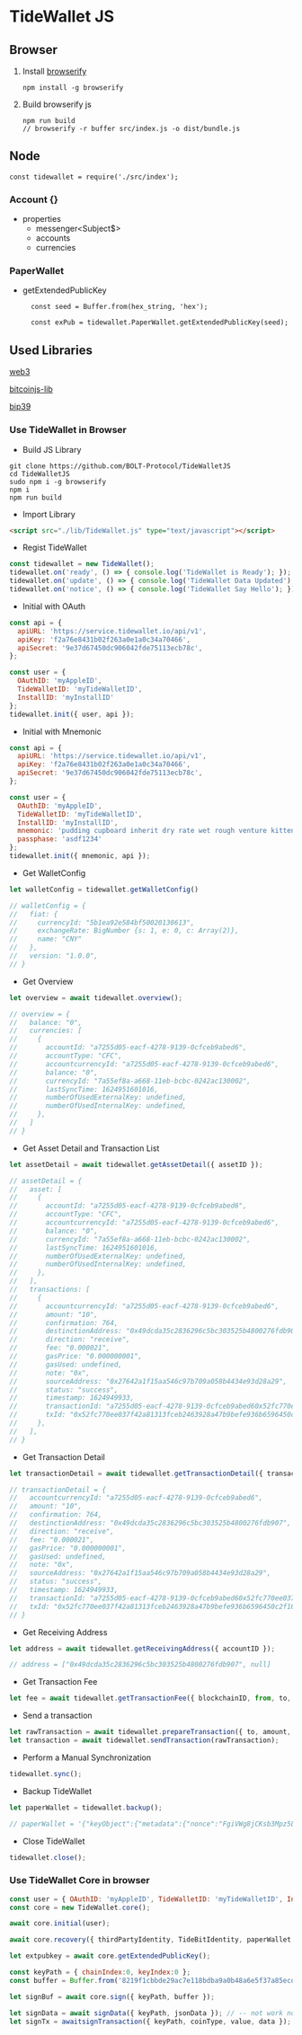 # TideWallet JS

## Browser

1.  Install [browserify](https://browserify.org/)

    ```
    npm install -g browserify
    ```

2.  Build browserify js
    ```
    npm run build
    // browserify -r buffer src/index.js -o dist/bundle.js
    ```

## Node
    
    const tidewallet = require('./src/index');
    

### Account {}
- properties
    - messenger<Subject$>
    - accounts
    - currencies


### PaperWallet

- getExtendedPublicKey

  ```
    const seed = Buffer.from(hex_string, 'hex');

    const exPub = tidewallet.PaperWallet.getExtendedPublicKey(seed);
  ```

## Used Libraries
[web3](https://web3js.readthedocs.io/en/v1.3.4/)

[bitcoinjs-lib](https://github.com/bitcoinjs/bitcoinjs-lib)

[bip39](https://github.com/bitcoinjs/bip39)


### Use TideWallet in Browser
- Build JS Library
```shell
git clone https://github.com/BOLT-Protocol/TideWalletJS
cd TideWalletJS
sudo npm i -g browserify
npm i
npm run build
```

- Import Library
```html
<script src="./lib/TideWallet.js" type="text/javascript"></script>
```

- Regist TideWallet
```javascript
const tidewallet = new TideWallet();
tidewallet.on('ready', () => { console.log('TideWallet is Ready'); });
tidewallet.on('update', () => { console.log('TideWallet Data Updated'); });
tidewallet.on('notice', () => { console.log('TideWallet Say Hello'); });
```

- Initial with OAuth
```javascript
const api = {
  apiURL: 'https://service.tidewallet.io/api/v1',
  apiKey: 'f2a76e8431b02f263a0e1a0c34a70466',
  apiSecret: '9e37d67450dc906042fde75113ecb78c',
};

const user = {
  OAuthID: 'myAppleID',
  TideWalletID: 'myTideWalletID',
  InstallID: 'myInstallID'
};
tidewallet.init({ user, api });
```

- Initial with Mnemonic
```javascript
const api = {
  apiURL: 'https://service.tidewallet.io/api/v1',
  apiKey: 'f2a76e8431b02f263a0e1a0c34a70466',
  apiSecret: '9e37d67450dc906042fde75113ecb78c',
};

const user = {
  OAuthID: 'myAppleID',
  TideWalletID: 'myTideWalletID',
  InstallID: 'myInstallID',
  mnemonic: 'pudding cupboard inherit dry rate wet rough venture kitten parrot belt slush',
  passphase: 'asdf1234'
};
tidewallet.init({ mnemonic, api });
```

- Get WalletConfig
```javascript
let walletConfig = tidewallet.getWalletConfig()

// walletConfig = {
//   fiat: {
//     currencyId: "5b1ea92e584bf50020130613",
//     exchangeRate: BigNumber {s: 1, e: 0, c: Array(2)},
//     name: "CNY"
//   },
//   version: "1.0.0",
// }
```

- Get Overview
```javascript
let overview = await tidewallet.overview();

// overview = {
//   balance: "0",
//   currencies: [
//     {
//       accountId: "a7255d05-eacf-4278-9139-0cfceb9abed6",
//       accountType: "CFC",
//       accountcurrencyId: "a7255d05-eacf-4278-9139-0cfceb9abed6",
//       balance: "0",
//       currencyId: "7a55ef8a-a668-11eb-bcbc-0242ac130002",
//       lastSyncTime: 1624951601016,
//       numberOfUsedExternalKey: undefined,
//       numberOfUsedInternalKey: undefined,
//     },
//   ]
// }
```
- Get Asset Detail and Transaction List
```javascript
let assetDetail = await tidewallet.getAssetDetail({ assetID });

// assetDetail = {
//   asset: [
//     {
//       accountId: "a7255d05-eacf-4278-9139-0cfceb9abed6",
//       accountType: "CFC",
//       accountcurrencyId: "a7255d05-eacf-4278-9139-0cfceb9abed6",
//       balance: "0",
//       currencyId: "7a55ef8a-a668-11eb-bcbc-0242ac130002",
//       lastSyncTime: 1624951601016,
//       numberOfUsedExternalKey: undefined,
//       numberOfUsedInternalKey: undefined,
//     },
//   ],
//   transactions: [
//     {
//       accountcurrencyId: "a7255d05-eacf-4278-9139-0cfceb9abed6",
//       amount: "10",
//       confirmation: 764,
//       destinctionAddress: "0x49dcda35c2836296c5bc303525b4800276fdb907",
//       direction: "receive",
//       fee: "0.000021",
//       gasPrice: "0.000000001",
//       gasUsed: undefined,
//       note: "0x",
//       sourceAddress: "0x27642a1f15aa546c97b709a058b4434e93d28a29",
//       status: "success",
//       timestamp: 1624949933,
//       transactionId: "a7255d05-eacf-4278-9139-0cfceb9abed60x52fc770ee037f42a81313fceb2463928a47b9befe936b6596450c2f160e08cd2",
//       txId: "0x52fc770ee037f42a81313fceb2463928a47b9befe936b6596450c2f160e08cd2"
//     },
//   ],
// }
```
- Get Transaction Detail
```javascript
let transactionDetail = await tidewallet.getTransactionDetail({ transactionID });

// transactionDetail = {
//   accountcurrencyId: "a7255d05-eacf-4278-9139-0cfceb9abed6",
//   amount: "10",
//   confirmation: 764,
//   destinctionAddress: "0x49dcda35c2836296c5bc303525b4800276fdb907",
//   direction: "receive",
//   fee: "0.000021",
//   gasPrice: "0.000000001",
//   gasUsed: undefined,
//   note: "0x",
//   sourceAddress: "0x27642a1f15aa546c97b709a058b4434e93d28a29",
//   status: "success",
//   timestamp: 1624949933,
//   transactionId: "a7255d05-eacf-4278-9139-0cfceb9abed60x52fc770ee037f42a81313fceb2463928a47b9befe936b6596450c2f160e08cd2",
//   txId: "0x52fc770ee037f42a81313fceb2463928a47b9befe936b6596450c2f160e08cd2"
// }
```
- Get Receiving Address
```javascript
let address = await tidewallet.getReceivingAddress({ accountID });

// address = ["0x49dcda35c2836296c5bc303525b4800276fdb907", null]
```
- Get Transaction Fee
```javascript
let fee = await tidewallet.getTransactionFee({ blockchainID, from, to, amount, data });
```
- Send a transaction
```javascript
let rawTransaction = await tidewallet.prepareTransaction({ to, amount, data, fee });
let transaction = await tidewallet.sendTransaction(rawTransaction);
```
- Perform a Manual Synchronization
```javascript
tidewallet.sync();
```
- Backup TideWallet
```javascript
let paperWallet = tidewallet.backup();

// paperWallet = '{"keyObject":{"metadata":{"nonce":"FgiVWg8jCKsb3Mpz5L3KWeYRK4yhKQgo","iterations":10000},"public":{},"private":"aohJw4fPEXsgWv+TjlweHsRc4p0UHBhJvoTtDQ1uw7oMJTRglT5/7TwOtSisiyLCrHuiEkFuRcrp5O82fo99Ar8Qel0MtkP4hGs52uRfJ1DJjQ=="}}'
```
- Close TideWallet
```javascript
tidewallet.close();
```

### Use TideWallet Core in browser
```javascript
const user = { OAuthID: 'myAppleID', TideWalletID: 'myTideWalletID', InstallID: 'myInstallID' };
const core = new TideWallet.core();

await core.initial(user);

await core.recovery({ thirdPartyIdentity, TideBitIdentity, paperWallet }) // -- not work now

let extpubkey = await core.getExtendedPublicKey();

const keyPath = { chainIndex:0, keyIndex:0 };
const buffer = Buffer.from('8219f1cbbde29ac7e118bdba9a0b48a6e5f37a85ecd06701a1d8bc3f29c8de52', 'hex');

let signBuf = await core.sign({ keyPath, buffer });

let signData = await signData({ keyPath, jsonData }); // -- not work now
let signTx = awaitsignTransaction({ keyPath, coinType, value, data }); // -- not work now
```
